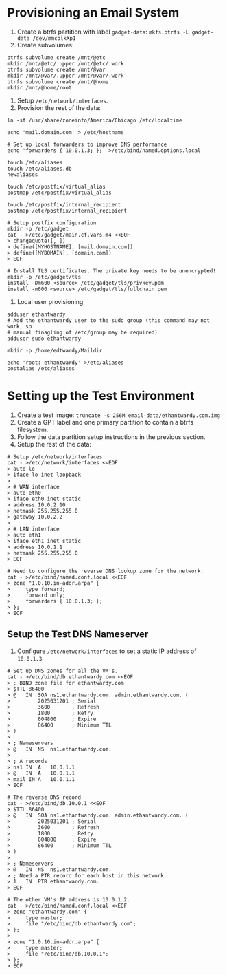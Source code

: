 # Provisioning an Email System

1. Create a btrfs partition with label `gadget-data`:
  `mkfs.btrfs -L gadget-data /dev/mmcblkXp1`
1. Create subvolumes:

```
btrfs subvolume create /mnt/@etc
mkdir /mnt/@etc/.upper /mnt/@etc/.work
btrfs subvolume create /mnt/@var
mkdir /mnt/@var/.upper /mnt/@var/.work
btrfs subvolume create /mnt/@home
mkdir /mnt/@home/root
```

1. Setup `/etc/network/interfaces`.
1. Provision the rest of the data:
```
ln -sf /usr/share/zoneinfo/America/Chicago /etc/localtime

echo 'mail.domain.com' > /etc/hostname

# Set up local forwarders to improve DNS performance
echo 'forwarders { 10.0.1.3; };' >/etc/bind/named.options.local

touch /etc/aliases
touch /etc/aliases.db
newaliases

touch /etc/postfix/virtual_alias
postmap /etc/postfix/virtual_alias

touch /etc/postfix/internal_recipient
postmap /etc/postfix/internal_recipient

# Setup postfix configuration
mkdir -p /etc/gadget
cat - >/etc/gadget/main.cf.vars.m4 <<EOF
> changequote([, ])
> define([MYHOSTNAME], [mail.domain.com])
> define([MYDOMAIN], [domain.com])
> EOF

# Install TLS certificates. The private key needs to be unencrypted!
mkdir -p /etc/gadget/tls
install -Dm600 <source> /etc/gadget/tls/privkey.pem
install -m600 <source> /etc/gadget/tls/fullchain.pem
```

1. Local user provisioning

```
adduser ethantwardy
# Add the ethantwardy user to the sudo group (this command may not work, so
# manual finagling of /etc/group may be required)
adduser sudo ethantwardy

mkdir -p /home/edtwardy/Maildir

echo 'root: ethantwardy' >/etc/aliases
postalias /etc/aliases
```

# Setting up the Test Environment

1. Create a test image: `truncate -s 256M email-data/ethantwardy.com.img`
1. Create a GPT label and one primary partition to contain a btrfs filesystem.
1. Follow the data partition setup instructions in the previous section.
1. Setup the rest of the data:

```
# Setup /etc/network/interfaces
cat - >/etc/network/interfaces <<EOF
> auto lo
> iface lo inet loopback
>
> # WAN interface
> auto eth0
> iface eth0 inet static
> address 10.0.2.10
> netmask 255.255.255.0
> gateway 10.0.2.2
>
> # LAN interface
> auto eth1
> iface eth1 inet static
> address 10.0.1.1
> netmask 255.255.255.0
> EOF

# Need to configure the reverse DNS lookup zone for the network:
cat - >/etc/bind/named.conf.local <<EOF
> zone "1.0.10.in-addr.arpa" {
>     type forward;
>     forward only;
>     forwarders { 10.0.1.3; };
> };
> EOF
```

## Setup the Test DNS Nameserver

1. Configure `/etc/network/interfaces` to set a static IP address of
   `10.0.1.3`.

```
# Set up DNS zones for all the VM's.
cat - >/etc/bind/db.ethantwardy.com <<EOF
> ; BIND zone file for ethantwardy.com
> $TTL 86400
> @   IN  SOA ns1.ethantwardy.com. admin.ethantwardy.com. (
>         2025031201 ; Serial
>         3600       ; Refresh
>         1800       ; Retry
>         604800     ; Expire
>         86400      ; Minimum TTL
> )
>
> ; Nameservers
> @   IN  NS  ns1.ethantwardy.com.
>
> ; A records
> ns1 IN  A   10.0.1.1
> @   IN  A   10.0.1.1
> mail IN A   10.0.1.1
> EOF

# The reverse DNS record
cat - >/etc/bind/db.10.0.1 <<EOF
> $TTL 86400
> @   IN  SOA ns1.ethantwardy.com. admin.ethantwardy.com. (
>         2025031201 ; Serial
>         3600       ; Refresh
>         1800       ; Retry
>         604800     ; Expire
>         86400      ; Minimum TTL
> )
>
> ; Nameservers
> @   IN  NS  ns1.ethantwardy.com.
> ; Need a PTR record for each host in this network.
> 1   IN  PTR ethantwardy.com.
> EOF

# The other VM's IP address is 10.0.1.2.
cat - >/etc/bind/named.conf.local <<EOF
> zone "ethantwardy.com" {
>     type master;
>     file "/etc/bind/db.ethantwardy.com";
> };
>
> zone "1.0.10.in-addr.arpa" {
>     type master;
>     file "/etc/bind/db.10.0.1";
> };
> EOF
```
